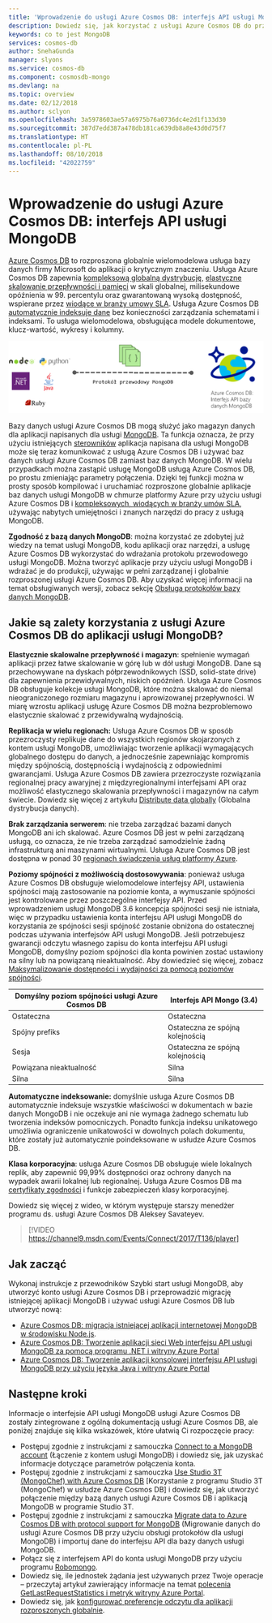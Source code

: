 ```yaml
---
title: 'Wprowadzenie do usługi Azure Cosmos DB: interfejs API usługi MongoDB | Microsoft Docs'
description: Dowiedz się, jak korzystać z usługi Azure Cosmos DB do przechowywania i wysyłania zapytań do ogromnych wolumenów dokumentów JSON z małym opóźnieniem przy użyciu popularnych interfejsów API MongoDB OSS.
keywords: co to jest MongoDB
services: cosmos-db
author: SnehaGunda
manager: slyons
ms.service: cosmos-db
ms.component: cosmosdb-mongo
ms.devlang: na
ms.topic: overview
ms.date: 02/12/2018
ms.author: sclyon
ms.openlocfilehash: 3a5978603ae57a6975b76a0736dc4e2d1f133d30
ms.sourcegitcommit: 387d7edd387a478db181ca639db8a8e43d0d75f7
ms.translationtype: HT
ms.contentlocale: pl-PL
ms.lasthandoff: 08/10/2018
ms.locfileid: "42022759"
---
```

# <a name="introduction-to-azure-cosmos-db-mongodb-api"></a>Wprowadzenie do usługi Azure Cosmos DB: interfejs API usługi MongoDB

[Azure Cosmos DB](../cosmos-db/introduction.md) to rozproszona globalnie wielomodelowa usługa bazy danych firmy Microsoft do aplikacji o krytycznym znaczeniu. Usługa Azure Cosmos DB zapewnia [kompleksową globalną dystrybucję](distribute-data-globally.md), [elastyczne skalowanie przepływności i pamięci](partition-data.md) w skali globalnej, milisekundowe opóźnienia w 99. percentylu oraz gwarantowaną wysoką dostępność, wspierane przez [wiodące w branży umowy SLA](https://azure.microsoft.com/support/legal/sla/cosmos-db/). Usługa Azure Cosmos DB [automatycznie indeksuje dane](http://www.vldb.org/pvldb/vol8/p1668-shukla.pdf) bez konieczności zarządzania schematami i indeksami. To usługa wielomodelowa, obsługująca modele dokumentowe, klucz-wartość, wykresy i kolumny. 

![Azure Cosmos DB: interfejs API usługi MongoDB](./media/mongodb-introduction/cosmosdb-mongodb.png) 

Bazy danych usługi Azure Cosmos DB mogą służyć jako magazyn danych dla aplikacji napisanych dla usługi [MongoDB](https://docs.mongodb.com/manual/introduction/). Ta funkcja oznacza, że przy użyciu istniejących [sterowników](https://docs.mongodb.org/ecosystem/drivers/) aplikacja napisana dla usługi MongoDB może się teraz komunikować z usługą Azure Cosmos DB i używać baz danych usługi Azure Cosmos DB zamiast baz danych MongoDB. W wielu przypadkach można zastąpić usługę MongoDB usługą Azure Cosmos DB, po prostu zmieniając parametry połączenia. Dzięki tej funkcji można w prosty sposób kompilować i uruchamiać rozproszone globalnie aplikacje baz danych usługi MongoDB w chmurze platformy Azure przy użyciu usługi Azure Cosmos DB i [kompleksowych, wiodących w branży umów SLA](https://azure.microsoft.com/support/legal/sla/cosmos-db), używając nabytych umiejętności i znanych narzędzi do pracy z usługą MongoDB.

**Zgodność z bazą danych MongoDB**: można korzystać ze zdobytej już wiedzy na temat usługi MongoDB, kodu aplikacji oraz narzędzi, a usługę Azure Cosmos DB wykorzystać do wdrażania protokołu przewodowego usługi MongoDB. Można tworzyć aplikacje przy użyciu usługi MongoDB i wdrażać je do produkcji, używając w pełni zarządzanej i globalnie rozproszonej usługi Azure Cosmos DB. Aby uzyskać więcej informacji na temat obsługiwanych wersji, zobacz sekcję [Obsługa protokołów bazy danych MongoDB](mongodb-feature-support.md#mongodb-protocol-support).

## <a name="what-is-the-benefit-of-using-azure-cosmos-db-for-mongodb-applications"></a>Jakie są zalety korzystania z usługi Azure Cosmos DB do aplikacji usługi MongoDB?

**Elastycznie skalowalne przepływność i magazyn**: spełnienie wymagań aplikacji przez łatwe skalowanie w górę lub w dół usługi MongoDB. Dane są przechowywane na dyskach półprzewodnikowych (SSD, solid-state drive) dla zapewnienia przewidywalnych, niskich opóźnień. Usługa Azure Cosmos DB obsługuje kolekcje usługi MongoDB, które można skalować do niemal nieograniczonego rozmiaru magazynu i aprowizowanej przepływności. W miarę wzrostu aplikacji usługę Azure Cosmos DB można bezproblemowo elastycznie skalować z przewidywalną wydajnością. 

**Replikacja w wielu regionach:** Usługa Azure Cosmos DB w sposób przezroczysty replikuje dane do wszystkich regionów skojarzonych z kontem usługi MongoDB, umożliwiając tworzenie aplikacji wymagających globalnego dostępu do danych, a jednocześnie zapewniając kompromis między spójnością, dostępnością i wydajnością z odpowiednimi gwarancjami. Usługa Azure Cosmos DB zawiera przezroczyste rozwiązania regionalnej pracy awaryjnej z międzyregionalnymi interfejsami API oraz możliwość elastycznego skalowania przepływności i magazynów na całym świecie. Dowiedz się więcej z artykułu [Distribute data globally](distribute-data-globally.md) (Globalna dystrybucja danych).

**Brak zarządzania serwerem**: nie trzeba zarządzać bazami danych MongoDB ani ich skalować. Azure Cosmos DB jest w pełni zarządzaną usługą, co oznacza, że nie trzeba zarządzać samodzielnie żadną infrastrukturą ani maszynami wirtualnymi. Usługa Azure Cosmos DB jest dostępna w ponad 30 [regionach świadczenia usług platformy Azure](https://azure.microsoft.com/regions/services/).

**Poziomy spójności z możliwością dostosowywania**: ponieważ usługa Azure Cosmos DB obsługuje wielomodelowe interfejsy API, ustawienia spójności mają zastosowanie na poziomie konta, a wymuszanie spójności jest kontrolowane przez poszczególne interfejsy API. Przed wprowadzeniem usługi MongoDB 3.6 koncepcja spójności sesji nie istniała, więc w przypadku ustawienia konta interfejsu API usługi MongoDB do korzystania ze spójności sesji spójność zostanie obniżona do ostatecznej podczas używania interfejsów API usługi MongoDB. Jeśli potrzebujesz gwarancji odczytu własnego zapisu do konta interfejsu API usługi MongoDB, domyślny poziom spójności dla konta powinien zostać ustawiony na silny lub na powiązaną nieaktualność. Aby dowiedzieć się więcej, zobacz [Maksymalizowanie dostępności i wydajności za pomocą poziomów spójności](consistency-levels.md).

| Domyślny poziom spójności usługi Azure Cosmos DB |   Interfejs API Mongo (3.4) |
|---|---|
|Ostateczna| Ostateczna |
|Spójny prefiks| Ostateczna ze spójną kolejnością |
|Sesja| Ostateczna ze spójną kolejnością |
|Powiązana nieaktualność| Silna |
| Silna | Silna |

**Automatyczne indeksowanie:** domyślnie usługa Azure Cosmos DB automatycznie indeksuje wszystkie właściwości w dokumentach w bazie danych MongoDB i nie oczekuje ani nie wymaga żadnego schematu lub tworzenia indeksów pomocniczych. Ponadto funkcja indeksu unikatowego umożliwia ograniczenie unikatowości w dowolnych polach dokumentu, które zostały już automatycznie poindeksowane w usłudze Azure Cosmos DB.

**Klasa korporacyjna**: usługa Azure Cosmos DB obsługuje wiele lokalnych replik, aby zapewnić 99,99% dostępności oraz ochrony danych na wypadek awarii lokalnej lub regionalnej. Usługa Azure Cosmos DB ma [certyfikaty zgodności](https://www.microsoft.com/trustcenter) i funkcje zabezpieczeń klasy korporacyjnej. 

Dowiedz się więcej z wideo, w którym występuje starszy menedżer programu ds. usługi Azure Cosmos DB Aleksey Savateyev.

> [!VIDEO https://channel9.msdn.com/Events/Connect/2017/T136/player]
> 

## <a name="how-to-get-started"></a>Jak zacząć

Wykonaj instrukcje z przewodników Szybki start usługi MongoDB, aby utworzyć konto usługi Azure Cosmos DB i przeprowadzić migrację istniejącej aplikacji MongoDB i używać usługi Azure Cosmos DB lub utworzyć nową:

* [Azure Cosmos DB: migracja istniejącej aplikacji internetowej MongoDB w środowisku Node.js](create-mongodb-nodejs.md).
* [Azure Cosmos DB: Tworzenie aplikacji sieci Web interfejsu API usługi MongoDB za pomocą programu .NET i witryny Azure Portal](create-mongodb-dotnet.md)
* [Azure Cosmos DB: Tworzenie aplikacji konsolowej interfejsu API usługi MongoDB przy użyciu języka Java i witryny Azure Portal](create-mongodb-java.md)

## <a name="next-steps"></a>Następne kroki

Informacje o interfejsie API usługi MongoDB usługi Azure Cosmos DB zostały zintegrowane z ogólną dokumentacją usługi Azure Cosmos DB, ale poniżej znajduje się kilka wskazówek, które ułatwią Ci rozpoczęcie pracy:

* Postępuj zgodnie z instrukcjami z samouczka [Connect to a MongoDB account](connect-mongodb-account.md) (Łączenie z kontem usługi MongoDB) i dowiedz się, jak uzyskać informacje dotyczące parametrów połączenia konta.
* Postępuj zgodnie z instrukcjami z samouczka [Use Studio 3T (MongoChef) with Azure Cosmos DB](mongodb-mongochef.md) [Korzystanie z programu Studio 3T (MongoChef) w usłudze Azure Cosmos DB] i dowiedz się, jak utworzyć połączenie między bazą danych usługi Azure Cosmos DB i aplikacją MongoDB w programie Studio 3T.
* Postępuj zgodnie z instrukcjami z samouczka [Migrate data to Azure Cosmos DB with protocol support for MongoDB](mongodb-migrate.md) (Migrowanie danych do usługi Azure Cosmos DB przy użyciu obsługi protokołów dla usługi MongoDB) i importuj dane do interfejsu API dla bazy danych usługi MongoDB.
* Połącz się z interfejsem API do konta usługi MongoDB przy użyciu programu [Robomongo](mongodb-robomongo.md).
* Dowiedz się, ile jednostek żądania jest używanych przez Twoje operacje – przeczytaj artykuł zawierający informacje na temat [polecenia GetLastRequestStatistics i metryk witryny Azure Portal](set-throughput.md#GetLastRequestStatistics).
* Dowiedz się, jak [konfigurować preferencje odczytu dla aplikacji rozproszonych globalnie](../cosmos-db/tutorial-global-distribution-mongodb.md).
